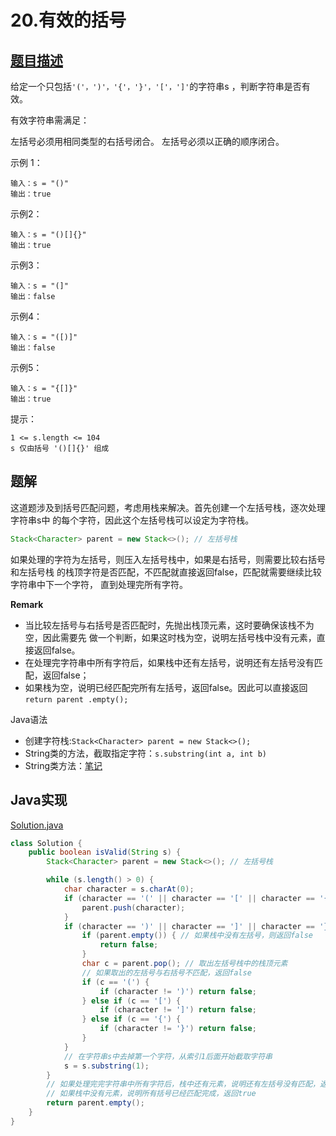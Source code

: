 # 20.有效的括号
## [题目描述](https://leetcode-cn.com/problems/valid-parentheses)
给定一个只包括`'('，')'，'{'，'}'，'['，']'`的字符串s ，判断字符串是否有效。

有效字符串需满足：

左括号必须用相同类型的右括号闭合。
左括号必须以正确的顺序闭合。


示例 1：
```
输入：s = "()"
输出：true
```

示例2：
```
输入：s = "()[]{}"
输出：true
```

示例3：
```
输入：s = "(]"
输出：false
```

示例4：
```
输入：s = "([)]"
输出：false
```

示例5：
```
输入：s = "{[]}"
输出：true
```
提示：
```
1 <= s.length <= 104
s 仅由括号 '()[]{}' 组成
```

## 题解
这道题涉及到括号匹配问题，考虑用栈来解决。首先创建一个左括号栈，逐次处理字符串s中
的每个字符，因此这个左括号栈可以设定为字符栈。
```java
Stack<Character> parent = new Stack<>(); // 左括号栈
```

如果处理的字符为左括号，则压入左括号栈中，如果是右括号，则需要比较右括号和左括号栈
的栈顶字符是否匹配，不匹配就直接返回false，匹配就需要继续比较字符串中下一个字符，
直到处理完所有字符。

**Remark**
* 当比较左括号与右括号是否匹配时，先抛出栈顶元素，这时要确保该栈不为空，因此需要先
做一个判断，如果这时栈为空，说明左括号栈中没有元素，直接返回false。
* 在处理完字符串中所有字符后，如果栈中还有左括号，说明还有左括号没有匹配，返回false；
* 如果栈为空，说明已经匹配完所有左括号，返回false。因此可以直接返回`return parent
.empty();`

Java语法
* 创建字符栈:`Stack<Character> parent = new Stack<>();`
* String类的方法，截取指定字符：`s.substring(int a, int b)`
* String类方法：[笔记](https://github.com/wenjin1997/LearnJava_hanshunping/blob/main/notes/chapter13.md)

## Java实现
[Solution.java](/src/question_11_20/question_20/Solution.java)
```java
class Solution {
    public boolean isValid(String s) {
        Stack<Character> parent = new Stack<>(); // 左括号栈

        while (s.length() > 0) {
            char character = s.charAt(0);
            if (character == '(' || character == '[' || character == '{') { // 左括号
                parent.push(character);
            }
            if (character == ')' || character == ']' || character == '}') { // 右括号
                if (parent.empty()) { // 如果栈中没有左括号，则返回false
                    return false;
                }
                char c = parent.pop(); // 取出左括号栈中的栈顶元素
                // 如果取出的左括号与右括号不匹配，返回false
                if (c == '(') {
                    if (character != ')') return false;
                } else if (c == '[') {
                    if (character != ']') return false;
                } else if (c == '{') {
                    if (character != '}') return false;
                }
            }
            // 在字符串s中去掉第一个字符，从索引1后面开始截取字符串
            s = s.substring(1);
        }
        // 如果处理完完字符串中所有字符后，栈中还有元素，说明还有左括号没有匹配，返回false
        // 如果栈中没有元素，说明所有括号已经匹配完成，返回true
        return parent.empty();
    }
}
```